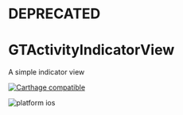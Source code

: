 # DEPRECATED

# GTActivityIndicatorView
A simple indicator view

[![Carthage compatible](https://img.shields.io/badge/Carthage-compatible-4BC51D.svg?style=flat)](https://github.com/Carthage/Carthage)

![platform ios](https://img.shields.io/badge/platform-iOS-lightgrey.svg)
